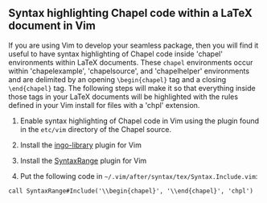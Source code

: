 ## Syntax highlighting Chapel code within a LaTeX document in Vim

If you are using Vim to develop your seamless package, then you will find it useful
to have syntax highlighting of Chapel code inside 'chapel' environments within
LaTeX documents. These `chapel` environments occur within 'chapelexample', 'chapelsource',
and 'chapelhelper' environments and are delimited by an opening `\begin{chapel}` tag and a 
closing `\end{chapel}` tag. The following steps will make it so that everything inside 
those tags in your LaTeX documents will be highlighted with the rules defined in your 
Vim install for files with a 'chpl' extension. 

1. Enable syntax highlighting of Chapel code in Vim using the plugin found in the 
`etc/vim` directory of the Chapel source.

2. Install the [ingo-library](http://www.vim.org/scripts/script.php?script_id=4433) plugin for Vim

3. Install the [SyntaxRange](http://www.vim.org/scripts/script.php?script_id=4168) plugin for Vim

4. Put the following code in `~/.vim/after/syntax/tex/Syntax.Include.vim`:

```
call SyntaxRange#Include('\\begin{chapel}', '\\end{chapel}', 'chpl')
```

